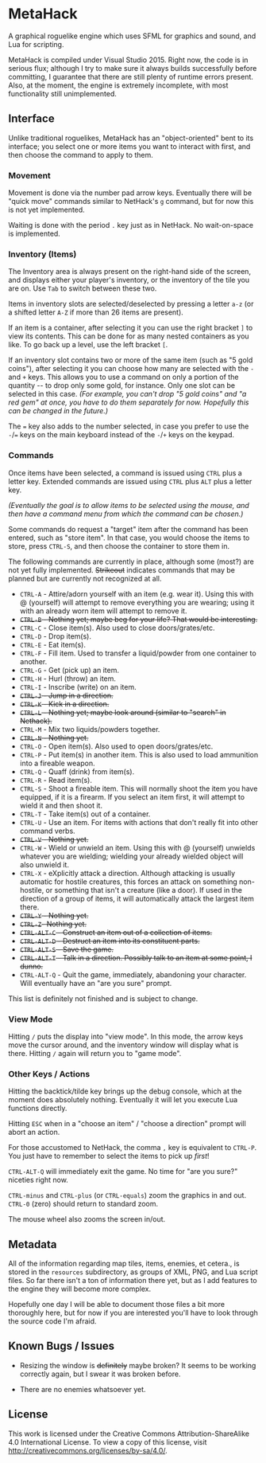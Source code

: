 MetaHack
========

A graphical roguelike engine which uses SFML for graphics and sound, and Lua for scripting.

MetaHack is compiled under Visual Studio 2015. Right now, the code is in serious flux; although I try to make sure it always builds successfully before committing, I guarantee that there are still plenty of runtime errors present. Also, at the moment, the engine is extremely incomplete, with most functionality still unimplemented.


Interface
---------

Unlike traditional roguelikes, MetaHack has an "object-oriented" bent to its interface; you select one or more items you want to interact with first, and then choose the command to apply to them.


### Movement

Movement is done via the number pad arrow keys. Eventually there will be "quick move" commands similar to NetHack's `g` command, but for now this is not yet implemented.

Waiting is done with the period `.` key just as in NetHack. No wait-on-space is implemented.


### Inventory (Items)

The Inventory area is always present on the right-hand side of the screen, and displays either your player's inventory, or the inventory of the tile you are on. Use `Tab` to switch between these two.

Items in inventory slots are selected/deselected by pressing a letter `a-z` (or a shifted letter `A-Z` if more than 26 items are present).

If an item is a container, after selecting it you can use the right bracket `]` to view its contents. This can be done for as many nested containers as you like. To go back up a level, use the left bracket `[`.

If an inventory slot contains two or more of the same item (such as "5 gold coins"), after selecting it you can choose how many are selected with the `-` and `+` keys. This allows you to use a command on only a portion of the quantity -- to drop only some gold, for instance. Only one slot can be selected in this case. *(For example, you can't drop "5 gold coins" and "a red gem" at once, you have to do them separately for now. Hopefully this can be changed in the future.)*

The `=` key also adds to the number selected, in case you prefer to use the `-`/`=` keys on the main keyboard instead of the `-`/`+` keys on the keypad.


### Commands

Once items have been selected, a command is issued using `CTRL` plus a letter key. Extended commands are issued using `CTRL` plus `ALT` plus a letter key.

*(Eventually the goal is to allow items to be selected using the mouse, and then have a command menu from which the command can be chosen.)*

Some commands do request a "target" item after the command has been entered, such as "store item". In that case, you would choose the items to store, press `CTRL-S`, and then choose the container to store them in.

The following commands are currently in place, although some (most?) are not yet fully implemented. ~~Strikeout~~ indicates commands that may be planned but are currently not recognized at all.

* `CTRL-A` - Attire/adorn yourself with an item (e.g. wear it). Using this with @ (yourself) will attempt to remove everything you are wearing; using it with an already worn item will attempt to remove it. 
* ~~`CTRL-B` - Nothing yet; maybe beg for your life? That would be interesting.~~
* `CTRL-C` - Close item(s). Also used to close doors/grates/etc.
* `CTRL-D` - Drop item(s).
* `CTRL-E` - Eat item(s).
* `CTRL-F` - Fill item. Used to transfer a liquid/powder from one container to another.
* `CTRL-G` - Get (pick up) an item.
* `CTRL-H` - Hurl (throw) an item.
* `CTRL-I` - Inscribe (write) on an item.
* ~~`CTRL-J` - Jump in a direction.~~
* ~~`CTRL-K` - Kick in a direction.~~
* ~~`CTRL-L` - Nothing yet; maybe look around (similar to "search" in Nethack).~~
* `CTRL-M` - Mix two liquids/powders together.
* ~~`CTRL-N` - Nothing yet.~~
* `CTRL-O` - Open item(s). Also used to open doors/grates/etc.
* `CTRL-P` - Put item(s) in another item. This is also used to load ammunition into a fireable weapon.
* `CTRL-Q` - Quaff (drink) from item(s).
* `CTRL-R` - Read item(s).
* `CTRL-S` - Shoot a fireable item. This will normally shoot the item you have equipped, if it is a firearm. If you select an item first, it will attempt to wield it and then shoot it.
* `CTRL-T` - Take item(s) out of a container.
* `CTRL-U` - Use an item. For items with actions that don't really fit into other command verbs.
* ~~`CTRL-V` - Nothing yet.~~
* `CTRL-W` - Wield or unwield an item. Using this with @ (yourself) unwields whatever you are wielding; wielding your already wielded object will also unwield it.
* `CTRL-X` - eXplicitly attack a direction. Although attacking is usually automatic for hostile creatures, this forces an attack on something non-hostile, or something that isn't a creature (like a door). If used in the direction of a group of items, it will automatically attack the largest item there.
* ~~`CTRL-Y` - Nothing yet.~~ 
* ~~`CTRL-Z`- Nothing yet.~~ 
* ~~`CTRL-ALT-C` - Construct an item out of a collection of items.~~
* ~~`CTRL-ALT-D` - Destruct an item into its constituent parts.~~
* ~~`CTRL-ALT-S` - Save the game.~~
* ~~`CTRL-ALT-T` - Talk in a direction. Possibly talk to an item at some point, I dunno.~~
* `CTRL-ALT-Q` - Quit the game, immediately, abandoning your character. Will eventually have an "are you sure" prompt.

This list is definitely not finished and is subject to change.

### View Mode

Hitting `/` puts the display into "view mode". In this mode, the arrow keys move the cursor around, and the inventory window will display what is there. Hitting `/` again will return you to "game mode".


### Other Keys / Actions

Hitting the backtick/tilde key brings up the debug console, which at the moment does absolutely nothing. Eventually it will let you execute Lua functions directly.

Hitting `ESC` when in a "choose an item" / "choose a direction" prompt will abort an action.

For those accustomed to NetHack, the comma `,` key is equivalent to `CTRL-P`. You just have to remember to select the items to pick up *first*!

`CTRL-ALT-Q` will immediately exit the game. No time for "are you sure?" niceties right now.

`CTRL-minus` and `CTRL-plus` (or `CTRL-equals`) zoom the graphics in and out. `CTRL-0` (zero) should return to standard zoom.

The mouse wheel also zooms the screen in/out.


Metadata
--------
All of the information regarding map tiles, items, enemies, et cetera., is stored in the `resources` subdirectory, as groups of XML, PNG, and Lua script files. So far there isn't a ton of information there yet, but as I add features to the engine they will become more complex.

Hopefully one day I will be able to document those files a bit more thoroughly here, but for now if you are interested you'll have to look through the source code I'm afraid.


Known Bugs / Issues
-------------------

* Resizing the window is ~~definitely~~ maybe broken? It seems to be working correctly again, but I swear it was broken before.

* There are no enemies whatsoever yet.


License
-------

This work is licensed under the Creative Commons Attribution-ShareAlike 4.0 International License. To view a copy of this license, visit http://creativecommons.org/licenses/by-sa/4.0/.
